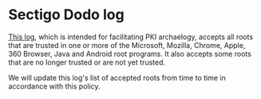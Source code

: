 # Sectigo Dodo log

[This log](https://dodo.ct.comodo.com), which is intended for facilitating PKI archaelogy, accepts all roots that are trusted in one or more of the Microsoft, Mozilla, Chrome, Apple, 360 Browser, Java and Android root programs. It also accepts some roots that are no longer trusted or are not yet trusted.

We will update this log's list of accepted roots from time to time in accordance with this policy.
